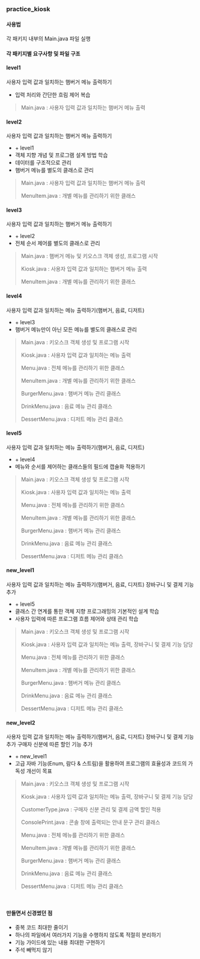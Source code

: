 ### practice_kiosk

#### 사용법

각 패키지 내부의 Main.java 파일 실행

#### 각 패키지별 요구사항 및 파일 구조

#### level1

사용자 입력 값과 일치하는 햄버거 메뉴 출력하기

- 입력 처리와 간단한 흐림 제어 복습

> Main.java : 사용자 입력 값과 일치하는 햄버거 메뉴 출력

#### level2

사용자 입력 값과 일치하는 햄버거 메뉴 출력하기

- \+ level1
- 객체 지향 개념 및 프로그램 설계 방법 학습
- 데이터를 구조적으로 관리
- 햄버거 메뉴를 별도의 클래스로 관리

> Main.java : 사용자 입력 값과 일치하는 햄버거 메뉴 출력
>
> MenuItem.java : 개별 메뉴를 관리하기 위한 클래스

#### level3

사용자 입력 값과 일치하는 햄버거 메뉴 출력하기

- \+ level2
- 전체 순서 제어를 별도의 클래스로 관리

> Main.java : 햄버거 메뉴 및 키오스크 객체 생성, 프로그램 시작
>
> Kiosk.java : 사용자 입력 값과 일치하는 햄버거 메뉴 출력
>
> MenuItem.java : 개별 메뉴를 관리하기 위한 클래스

#### level4

사용자 입력 값과 일치하는 메뉴 출력하기(햄버거, 음료, 디저트)

- \+ level3
- 햄버거 메뉴만이 아닌 모든 메뉴를 별도의 클래스로 관리

> Main.java : 키오스크 객체 생성 및 프로그램 시작
>
> Kiosk.java : 사용자 입력 값과 일치하는 메뉴 출력
>
> Menu.java : 전체 메뉴를 관리하기 위한 클래스
>
> MenuItem.java : 개별 메뉴를 관리하기 위한 클래스
>
> BurgerMenu.java : 햄버거 메뉴 관리 클래스
>
> DrinkMenu.java : 음료 메뉴 관리 클래스
>
> DessertMenu.java : 디저트 메뉴 관리 클래스

#### level5

사용자 입력 값과 일치하는 메뉴 출력하기(햄버거, 음료, 디저트)

- \+ level4
- 메뉴와 순서를 제어하는 클래스들의 필드에 캡슐화 적용하기

> Main.java : 키오스크 객체 생성 및 프로그램 시작
>
> Kiosk.java : 사용자 입력 값과 일치하는 메뉴 출력
>
> Menu.java : 전체 메뉴를 관리하기 위한 클래스
>
> MenuItem.java : 개별 메뉴를 관리하기 위한 클래스
>
> BurgerMenu.java : 햄버거 메뉴 관리 클래스
>
> DrinkMenu.java : 음료 메뉴 관리 클래스
>
> DessertMenu.java : 디저트 메뉴 관리 클래스

#### new_level1

사용자 입력 값과 일치하는 메뉴 출력하기(햄버거, 음료, 디저트)
장바구니 및 결제 기능 추가

- \+ level5
- 클래스 간 연계를 통한 객체 지향 프로그래밍의 기본적인 설계 학습
- 사용자 입력에 따른 프로그램 흐름 제어와 상태 관리 학습

> Main.java : 키오스크 객체 생성 및 프로그램 시작
>
> Kiosk.java : 사용자 입력 값과 일치하는 메뉴 출력, 장바구니 및 결제 기능 담당
>
> Menu.java : 전체 메뉴를 관리하기 위한 클래스
>
> MenuItem.java : 개별 메뉴를 관리하기 위한 클래스
>
> BurgerMenu.java : 햄버거 메뉴 관리 클래스
>
> DrinkMenu.java : 음료 메뉴 관리 클래스
>
> DessertMenu.java : 디저트 메뉴 관리 클래스

#### new_level2

사용자 입력 값과 일치하는 메뉴 출력하기(햄버거, 음료, 디저트)
장바구니 및 결제 기능 추가
구매자 신분에 따른 할인 기능 추가

- \+ new_level1
- 고급 자바 기능(Enum, 람다 & 스트림)을 활용하여 프로그램의 효율성과 코드의 가독성 개선이 목표

> Main.java : 키오스크 객체 생성 및 프로그램 시작
>
> Kiosk.java : 사용자 입력 값과 일치하는 메뉴 출력, 장바구니 및 결제 기능 담당
>
> CustomerType.java : 구매자 신분 관리 및 결제 금액 할인 적용
>
> ConsolePrint.java : 콘솔 창에 출력되는 안내 문구 관리 클래스
>
> Menu.java : 전체 메뉴를 관리하기 위한 클래스
>
> MenuItem.java : 개별 메뉴를 관리하기 위한 클래스
>
> BurgerMenu.java : 햄버거 메뉴 관리 클래스
>
> DrinkMenu.java : 음료 메뉴 관리 클래스
>
> DessertMenu.java : 디저트 메뉴 관리 클래스

<br>

#### 만들면서 신경썼던 점

- 중복 코드 최대한 줄이기
- 하나의 파일에서 여러가지 기능을 수행하지 않도록 적절히 분리하기
- 기능 가이드에 있는 내용 최대한 구현하기
- 주석 빼먹지 않기